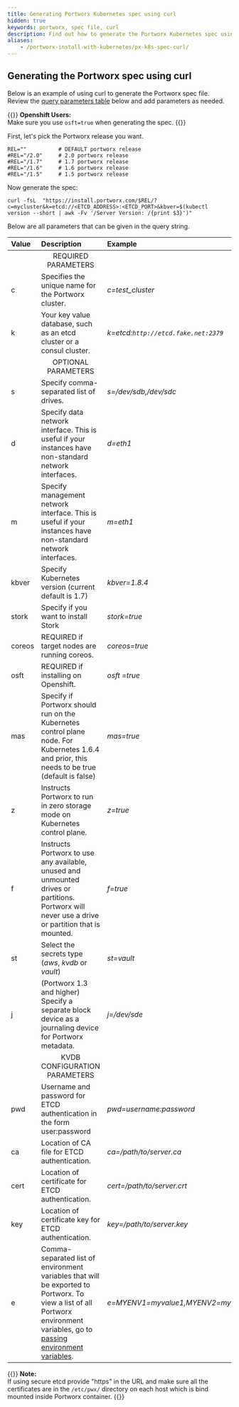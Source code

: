 ```yaml
---
title: Generating Portworx Kubernetes spec using curl
hidden: true
keywords: portworx, spec file, curl
description: Find out how to generate the Portworx Kubernetes spec using curl.
aliases:
    - /portworx-install-with-kubernetes/px-k8s-spec-curl/
---
```

## Generating the Portworx spec using curl

Below is an example of using curl to generate the Portworx spec file. Review the [query parameters table](#px-k8s-query-params) below and add parameters as needed.

{{<info>}}
**Openshift Users:**<br/> Make sure you use `osft=true` when generating the spec.
{{</info>}}

First, let's pick the Portworx release you want.

```text
REL=""          # DEFAULT portworx release
#REL="/2.0"     # 2.0 portworx release
#REL="/1.7"     # 1.7 portworx release
#REL="/1.6"     # 1.6 portworx release
#REL="/1.5"     # 1.5 portworx release
```

Now generate the spec:

```text
curl -fsL  "https://install.portworx.com/$REL/?c=mycluster&k=etcd://<ETCD_ADDRESS>:<ETCD_PORT>&kbver=$(kubectl version --short | awk -Fv '/Server Version: /{print $3}')"
```

Below are all parameters that can be given in the query string.
<a name="px-k8s-query-params"></a>

| Value  | Description                                                                                                                           | Example                                                    |
|:-------|:--------------------------------------------------------------------------------------------------------------------------------------|:-----------------------------------------------------------|
|        | <center>REQUIRED PARAMETERS</center>                                                                                                  |                                                            |
| c      | Specifies the unique name for the Portworx cluster.                                                                                   | <var>c=test_cluster</var>                                  |
| k      | Your key value database, such as an etcd cluster or a consul cluster.                                                                 | <var>k=etcd:`http://etcd.fake.net:2379`</var>                |
|        | <center>OPTIONAL PARAMETERS</center>                                                                                                  |                                                            |
| s      | Specify comma-separated list of drives.                                                                                               | <var>s=/dev/sdb,/dev/sdc</var>                             |
| d      | Specify data network interface. This is useful if your instances have non-standard network interfaces.                                | <var>d=eth1</var>                                          |
| m      | Specify management network interface. This is useful if your instances have non-standard network interfaces.                          | <var>m=eth1</var>                                          |
| kbver  | Specify Kubernetes version (current default is 1.7)                                                                                   | <var>kbver=1.8.4</var>                                     |
| stork  | Specify if you want to install Stork                                                                                        | <var>stork=true</var>                                     |
| coreos | REQUIRED if target nodes are running coreos.                                                                                          | <var>coreos=true</var>                                     |
| osft | REQUIRED if installing on Openshift.                                                                                          | <var> osft =true</var>                                     |
| mas    | Specify if Portworx should run on the Kubernetes control plane node. For Kubernetes 1.6.4 and prior, this needs to be true (default is false)      | <var>mas=true</var>                                        |
| z      | Instructs Portworx to run in zero storage mode on Kubernetes control plane.                                                                        | <var>z=true</var>                                          |
| f      | Instructs Portworx to use any available, unused and unmounted drives or partitions. Portworx will never use a drive or partition that is mounted. | <var>f=true</var>                                          |
| st     | Select the secrets type (_aws_, _kvdb_ or _vault_)                                                                                    | <var>st=vault</var>                                        |
| j      | (Portworx 1.3 and higher) Specify a separate block device as a journaling device for Portworx metadata.                                                               | <var>j=/dev/sde</var>                                      |
|        | <center>KVDB CONFIGURATION PARAMETERS</center>                                                                                        |                                                            |
| pwd    | Username and password for ETCD authentication in the form user:password                                                               | <var>pwd=username:password</var>                           |
| ca     | Location of CA file for ETCD authentication.                                                                                          | <var>ca=/path/to/server.ca</var>                           |
| cert   | Location of certificate for ETCD authentication.                                                                                      | <var>cert=/path/to/server.crt</var>                        |
| key    | Location of certificate key for ETCD authentication.                                                                                  | <var>key=/path/to/server.key</var>                         |
| e      | Comma-separated list of environment variables that will be exported to Portworx. To view a list of all Portworx environment variables, go to [passing environment variables](/install-portworx/install-with-other/docker/standalone). | <var>e=MYENV1=myvalue1,MYENV2=myvalue2</var> |

{{<info>}}
**Note:**<br/> If using secure etcd provide "https" in the URL and make sure all the certificates are in the `/etc/pwx/` directory on each host which is bind mounted inside Portworx container.
{{</info>}}
